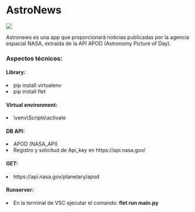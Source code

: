 <caption>
    <div class="container" style="text-aling:center";>
        <h1>AstroNews</h1>
    </div>
</caption>

<section>
<div class="container">
    <img src="https://github.com/user-attachments/assets/36a3ffb3-8320-43b8-b2f8-b1cdbba06b78">
</div>   
<div class="container">
    <p>Astronews es una app que proporcionará noticias publicadas por la agencia espacial NASA, extraída de la API APOD (Astronomy Picture of Day).</p>
</div>

<div class="container">
    <h3>Aspectos técnicos:</h3>
</div>

<div class="container">
    <h4>Library:</h4>
        <li>pip install virtualenv</li>
        <li>pip install flet</li>
</div>

<div class="container">
    <h4>Virtual environment:</h4>
        <li>\venv\Scripts\activate</li>
</div>
<div class="container">
    <h4>DB API:</h4>
        <li>APOD (NASA_API)</li>
        <li>Registro y solicitud de Api_key en https://api.nasa.gov/</li>
</div>

<div class="container">
    <h4>GET:</h4>
        <li>https://api.nasa.gov/planetary/apod</li>
</div>
</section>

<footer>
<div class="container">
    <h4>Runserver:</h4>
</div>

<div class="container">
    <li>En la terminal de VSC ejecutar el comando: <b>flet run main.py</li> 
</div>
</footer>


